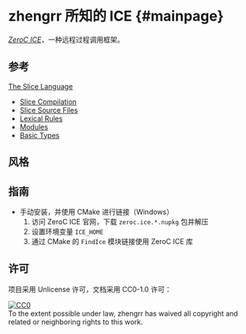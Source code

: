 # zhengrr 所知的 ICE                                                 {#mainpage}

[*ZeroC ICE*](https://zeroc.com/products/ice)，一种远程过程调用框架。

## 参考

[The Slice Language](https://doc.zeroc.com/ice/3.7/the-slice-language)
*   [Slice Compilation](https://doc.zeroc.com/ice/3.7/the-slice-language/slice-compilation)
*   [Slice Source Files](https://doc.zeroc.com/ice/3.7/the-slice-language/slice-source-files)
*   [Lexical Rules](https://doc.zeroc.com/ice/3.7/the-slice-language/lexical-rules)
*   [Modules](https://doc.zeroc.com/ice/3.7/the-slice-language/modules)
*   [Basic Types](https://doc.zeroc.com/ice/3.7/the-slice-language/basic-types)

## 风格

## 指南

*   手动安装，并使用 CMake 进行链接（Windows）
    1.  访问 ZeroC ICE 官网，下载 `zeroc.ice.*.nupkg` 包并解压
    2.  设置环境变量 `ICE_HOME`
    3.  通过 CMake 的 `FindIce` 模块链接使用 ZeroC ICE 库

## 许可

项目采用 Unlicense 许可，文档采用 CC0-1.0 许可：

<p xmlns:dct="https://purl.org/dc/terms/">
  <a rel="license"
     href="https://creativecommons.org/publicdomain/zero/1.0/">
    <img src="https://licensebuttons.net/p/zero/1.0/88x31.png" style="border-style: none;" alt="CC0" />
  </a>
  <br />
  To the extent possible under law,
  <span resource="[_:publisher]" rel="dct:publisher">
    <span property="dct:title">zhengrr</span></span>
  has waived all copyright and related or neighboring rights to this work.
</p>
